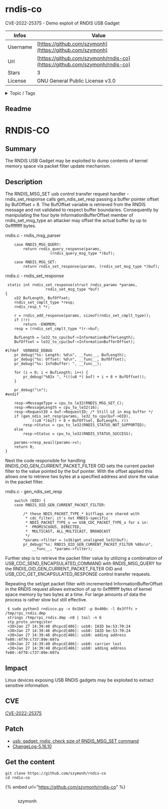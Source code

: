 # rndis-co

CVE-2022-25375 - Demo exploit of RNDIS USB Gadget

| Infos    | Value                                                              |
| -------- | -------------------------------------------------------------------|
| Username | [https://github.com/szymonh](https://github.com/szymonh) |
| Url      | [https://github.com/szymonh/rndis-co](https://github.com/szymonh/rndis-co)                                               |
| Stars    | 3                                                          |
| License  | GNU General Public License v3.0                                                        |

<details>

<summary>Topic / Tags</summary>



</details>

## Readme

# RNDIS-CO

## Summary

The RNDIS USB Gadget may be exploited to dump contents
of kernel memory space via packet filter update mechanism.

## Description

The RNDIS_MSG_SET usb control transfer request handler - rndis_set_response
calls gen_ndis_set_resp passing a buffer pointer offset by BufOffset + 8.
The BufOffset variable is retrieved from the RNDIS message and not validated
to respect buffer boundaries. Consequently by manipulating the four byte
InformationBufferOffset member of rndis_set_msg_type an attacker may offset
the actual buffer by up to 0xffffffff bytes.

rndis.c - rndis_msg_parser
```
	case RNDIS_MSG_QUERY:
		return rndis_query_response(params,
					(rndis_query_msg_type *)buf);

	case RNDIS_MSG_SET:
		return rndis_set_response(params, (rndis_set_msg_type *)buf);
```

rndis.c - rndis_set_response
```
 static int rndis_set_response(struct rndis_params *params,
			      rndis_set_msg_type *buf)
{
	u32 BufLength, BufOffset;
	rndis_set_cmplt_type *resp;
	rndis_resp_t *r;

	r = rndis_add_response(params, sizeof(rndis_set_cmplt_type));
	if (!r)
		return -ENOMEM;
	resp = (rndis_set_cmplt_type *)r->buf;

	BufLength = le32_to_cpu(buf->InformationBufferLength);
	BufOffset = le32_to_cpu(buf->InformationBufferOffset);

#ifdef	VERBOSE_DEBUG
	pr_debug("%s: Length: %d\n", __func__, BufLength);
	pr_debug("%s: Offset: %d\n", __func__, BufOffset);
	pr_debug("%s: InfoBuffer: ", __func__);

	for (i = 0; i < BufLength; i++) {
		pr_debug("%02x ", *(((u8 *) buf) + i + 8 + BufOffset));
	}

	pr_debug("\n");
#endif

	resp->MessageType = cpu_to_le32(RNDIS_MSG_SET_C);
	resp->MessageLength = cpu_to_le32(16);
	resp->RequestID = buf->RequestID; /* Still LE in msg buffer */
	if (gen_ndis_set_resp(params, le32_to_cpu(buf->OID),
			((u8 *)buf) + 8 + BufOffset, BufLength, r))
		resp->Status = cpu_to_le32(RNDIS_STATUS_NOT_SUPPORTED);
	else
		resp->Status = cpu_to_le32(RNDIS_STATUS_SUCCESS);

	params->resp_avail(params->v);
	return 0;
}
```

Next the code responsible for handling RNDIS_OID_GEN_CURRENT_PACKET_FILTER
OID sets the current packet filter to the value pointed by the buf pointer.
With the offset applied this allows one to retrieve two bytes at a specified
address and store the value in the packet filter.

rndis.c - gen_ndis_set_resp
```
	switch (OID) {
	case RNDIS_OID_GEN_CURRENT_PACKET_FILTER:

		/* these NDIS_PACKET_TYPE_* bitflags are shared with
		 * cdc_filter; it's not RNDIS-specific
		 * NDIS_PACKET_TYPE_x == USB_CDC_PACKET_TYPE_x for x in:
		 *	PROMISCUOUS, DIRECTED,
		 *	MULTICAST, ALL_MULTICAST, BROADCAST
		 */
		*params->filter = (u16)get_unaligned_le32(buf);
		pr_debug("%s: RNDIS_OID_GEN_CURRENT_PACKET_FILTER %08x\n",
			__func__, *params->filter);
```

Further step is to retrieve the packet filter value by utilizing a combination
of USB_CDC_SEND_ENCAPSULATED_COMMAND with RNDIS_MSG_QUERY for the
RNDIS_OID_GEN_CURRENT_PACKET_FILTER OID and USB_CDC_GET_ENCAPSULATED_RESPONSE
control transfer requests.

Repeating the set/get packet filter with incremented InformationBufferOffset
in the RNDIS request allows extraction of up to 0xffffffff bytes of kernel
space memory by two bytes at a time. For large amounts of data the process is
rather slow but still effective.

```
 $ sudo python3 rndisco.py -v 0x1b67 -p 0x400c -l 0x3fffc > /tmp/rpi_rndis.dmp
 strings /tmp/rpi_rndis.dmp -n8 | tail -n 6
 stp_proto_unregister
 <30>Jan 27 14:39:48 dhcpcd[486]: usb0: IAID be:53:70:24
 <30>Jan 27 14:39:46 dhcpcd[486]: usb0: IAID be:53:70:24
 <30>Jan 27 14:39:46 dhcpcd[486]: usb0: adding address fe80::6f70:c737:89e:697a
 <30>Jan 27 14:39:40 dhcpcd[486]: usb0: carrier lost
 <30>Jan 27 14:39:48 dhcpcd[486]: usb0: adding address fe80::6f70:c737:89e:697a
```

## Impact

Linux devices exposing USB RNDIS gadgets may be exploited to extract sensitive information.

## CVE

[CVE-2022-25375](https://cve.mitre.org/cgi-bin/cvename.cgi?name=CVE-2022-25375)

## Patch

- [usb: gadget: rndis: check size of RNDIS_MSG_SET command](https://github.com/torvalds/linux/commit/38ea1eac7d88072bbffb630e2b3db83ca649b826)
- [ChangeLog-5.16.10](https://cdn.kernel.org/pub/linux/kernel/v5.x/ChangeLog-5.16.10)



## Get the content

```
git clone https://github.com/szymonh/rndis-co
cd rndis-co
```

{% embed url="https://github.com/szymonh/rndis-co" %}

<figure><img src="https://avatars.githubusercontent.com/u/12231135?v=4" alt=""><figcaption><p>szymonh</p></figcaption></figure>
